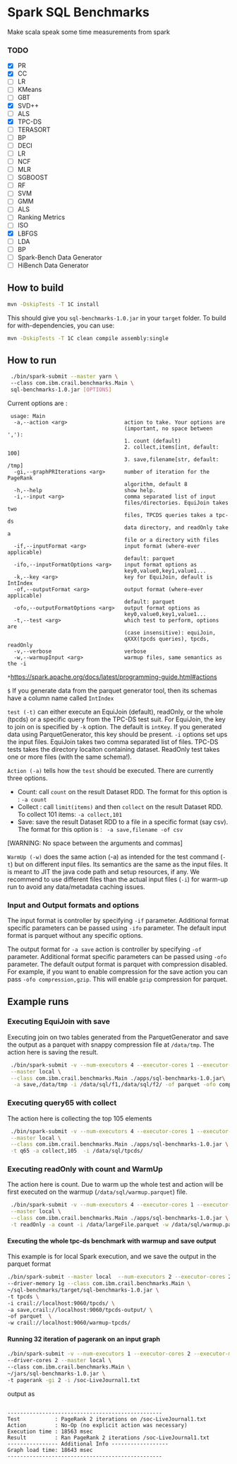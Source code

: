 # Spark SQL Benchmarks
Make scala speak some time measurements from spark

### TODO
- [x] PR
- [x] CC
- [ ] LR
- [ ] KMeans
- [ ] GBT
- [x] SVD++
- [ ] ALS
- [x] TPC-DS
- [ ] TERASORT
- [ ] BP
- [ ] DECI
- [ ] LR
- [ ] NCF
- [ ] MLR
- [ ] SGBOOST
- [ ] RF
- [ ] SVM
- [ ] GMM
- [ ] ALS
- [ ] Ranking Metrics
- [ ] ISO
- [x] LBFGS
- [ ] LDA
- [ ] BP
- [ ] Spark-Bench Data Generator
- [ ] HiBench Data Generator
   
## How to build 
```bash
mvn -DskipTests -T 1C install
```
This should give you `sql-benchmarks-1.0.jar` in your `target` folder.
To build for with-dependencies, you can use: 
```bash
mvn -DskipTests -T 1C clean compile assembly:single
```

## How to run
 
 ```bash
  ./bin/spark-submit --master yarn \ 
  --class com.ibm.crail.benchmarks.Main \ 
  sql-benchmarks-1.0.jar [OPTIONS]
 ```
 
 Current options are :  
 ```
  usage: Main
   -a,--action <arg>                  action to take. Your options are
                                      (important, no space between ','):
                                      1. count (default)
                                      2. collect,items[int, default: 100]
                                      3. save,filename[str, default: /tmp]
   -gi,--graphPRIterations <arg>      number of iteration for the PageRank
                                      algorithm, default 8
   -h,--help                          show help.
   -i,--input <arg>                   comma separated list of input
                                      files/directories. EquiJoin takes two
                                      files, TPCDS queries takes a tpc-ds
                                      data directory, and readOnly take a
                                      file or a directory with files
   -if,--inputFormat <arg>            input format (where-ever applicable)
                                      default: parquet
   -ifo,--inputFormatOptions <arg>    input format options as
                                      key0,value0,key1,value1...
   -k,--key <arg>                     key for EquiJoin, default is IntIndex
   -of,--outputFormat <arg>           output format (where-ever applicable)
                                      default: parquet
   -ofo,--outputFormatOptions <arg>   output format options as
                                      key0,value0,key1,value1...
   -t,--test <arg>                    which test to perform, options are
                                      (case insensitive): equiJoin,
                                      qXXX(tpcds queries), tpcds, readOnly
   -v,--verbose                       verbose
   -w,--warmupInput <arg>             warmup files, same semantics as the -i
```

 `*`https://spark.apache.org/docs/latest/programming-guide.html#actions
 
 `$` If you generate data from the parquet generator tool, then its schemas have a column name called `IntIndex` 
   
`test (-t)` can either execute an EquiJoin (default), readOnly, or the whole (tpcds) or a specific query from the 
TPC-DS test suit. For EquiJoin, the key to join on is specified by `-k` option. The default is `intKey`. If you 
generated data using ParquetGenerator, this key should be present. `-i` options set ups the input files. EquiJoin 
takes two comma separated list of files. TPC-DS tests takes the directory locaiton containing dataset. 
ReadOnly test takes one or more files (with the same schema!). 

`Action (-a)` tells how the `test` should be executed. There are currently three options.  
   * Count: call `count` on the result Dataset RDD. The format for this option is : `-a count`
   * Collect : call `limit(items)` and then `collect` on the result Dataset RDD. To collect 101 items: 
    `-a collect,101`
   * Save: save the result Dataset RDD to a file in a specific format (say csv). The format for this option is : 
   ` -a save,filename -of csv`  

[WARNING: No space between the arguments and commas]

`WarmUp (-w)` does the same action (-a) as intended for the test command (`-t`) but on different input files. Its
semantics are the same as the input files. It is meant to JIT the java code path and setup resources, if any. We 
recommend to use different files than the actual input files (`-i`) for warm-up run to avoid any data/metadata caching 
issues. 

### Input and Output formats and options 

The input format is controller by specifying `-if` parameter. Additional format specific parameters can be passed using
`-ifo` parameter. The default input format is parquet without any specific options.  

The output format for `-a save` action is controller by specifying `-of` parameter. Additional format specific 
parameters can be passed using `-ofo` parameter. The default output format is parquet with compression disabled. 
For example, if you want to enable compression for the save action you can pass `-ofo compression,gzip`. This 
 will enable `gzip` compression for parquet. 
 
## Example runs 

### Executing EquiJoin with save
Executing join on two tables generated from the ParquetGenerator and save the output as a parquet with snappy compression
file at `/data/tmp`. The action here is saving the result.
```bash
 ./bin/spark-submit -v --num-executors 4 --executor-cores 1 --executor-memory 1G --driver-memory 4G \
 --master local \
 --class com.ibm.crail.benchmarks.Main ./apps/sql-benchmarks-1.0.jar\
  -a save,/data/tmp -i /data/sql/f1,/data/sql/f2/ -of parquet -ofo compression,snappy  
``` 
### Executing query65 with collect
The action here is collecting the top 105 elements  
```bash
 ./bin/spark-submit -v --num-executors 4 --executor-cores 1 --executor-memory 1G --driver-memory 4G \
 --master local \
 --class com.ibm.crail.benchmarks.Main ./apps/sql-benchmarks-1.0.jar \
 -t q65 -a collect,105  -i /data/sql/tpcds/
```
### Executing readOnly with count and WarmUp
 The action here is count. 
 Due to warm up the whole test and action will be first executed on the warmup (`/data/sql/warmup.parquet`) file.  
```bash
 ./bin/spark-submit -v --num-executors 4 --executor-cores 1 --executor-memory 1G --driver-memory 4G \
 --master local \
 --class com.ibm.crail.benchmarks.Main ./apps/sql-benchmarks-1.0.jar \
 -t readOnly -a count -i /data/largeFile.parquet -w /data/sql/warmup.parquet
```
#### Executing the whole tpc-ds benchmark with warmup and save output
 This example is for local Spark execution, and we save the output in the parquet format
```bash
./bin/spark-submit --master local  --num-executors 2 --executor-cores 2 --executor-memory 1g \
--driver-memory 1g --class com.ibm.crail.benchmarks.Main \
~/sql-benchmarks/target/sql-benchmarks-1.0.jar \
-t tpcds \
-i crail://localhost:9060/tpcds/ \
-a save,crail://localhost:9060/tpcds-output/ \
-of parquet  \
-w crail://localhost:9060/warmup-tpcds/
```

#### Running 32 iteration of pagerank on an input graph 
```bash
./bin/spark-submit -v --num-executors 1 --executor-cores 2 --executor-memory 1g --driver-memory 1g \
--driver-cores 2 --master local \
--class com.ibm.crail.benchmarks.Main \
~/jars/sql-benchmarks-1.0.jar \
-t pagerank -gi 2 -i /soc-LiveJournal1.txt
```

output as 

```

-------------------------------------------------
Test           : PageRank 2 iterations on /soc-LiveJournal1.txt
Action         : No-Op (no explicit action was necessary)
Execution time : 18563 msec
Result         : Ran PageRank 2 iterations /soc-LiveJournal1.txt
---------------- Additional Info ------------------
Graph load time: 18643 msec
-------------------------------------------------
```
